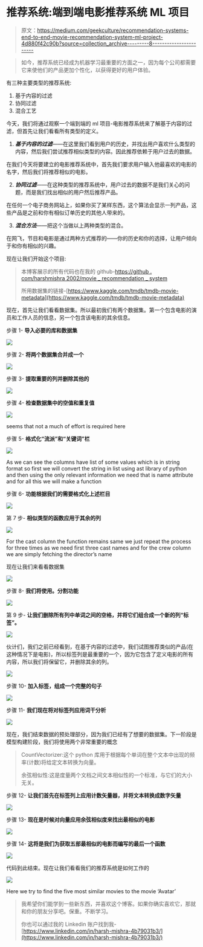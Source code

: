 # 推荐系统:端到端电影推荐系统 ML 项目

> 原文：<https://medium.com/geekculture/recommendation-systems-end-to-end-movie-recommendation-system-ml-project-4d880f42c90b?source=collection_archive---------8----------------------->

> 如今，推荐系统已经成为机器学习最重要的方面之一，因为每个公司都需要它来使他们的产品更加个性化，以获得更好的用户体验。

有三种主要类型的推荐系统:

1.  基于内容的过滤
2.  协同过滤
3.  混合工艺

今天，我们将通过观察一个端到端的 ml 项目-电影推荐系统来了解基于内容的过滤，但首先让我们看看所有类型的定义。

1.  ***基于内容的过滤***——在这里我们看到用户的历史，并找出用户喜欢什么类型的内容，然后我们尝试推荐相似类型的内容。因此推荐依赖于用户过去的数据。

在我们今天将要建立的电影推荐系统中，首先我们要求用户输入他最喜欢的电影的名字，然后我们将推荐相似的电影。

2. ***协同过滤***——在这种类型的推荐系统中，用户过去的数据不是我们关心的问题，而是我们找出相似的用户然后推荐产品。

在任何一个电子商务网站上，如果你买了某样东西，这个算法会显示一列产品，这些产品是之前和你有相似订单历史的其他人带来的。

3. ***混合方法***——把这个当做以上两种类型的混合。

在网飞，节目和电影是通过两种方式推荐的——你的历史和你的选择，让用户倾向于和你有相似的兴趣。

现在让我们开始这个项目:

> 本博客展示的所有代码也在我的 github-[https://github . com/harshmishra 2002/movie _ recommendation _ system](https://github.com/HarshMishra2002/movie_recommendation_system)
> 
> 所用数据集的链接-[https://www.kaggle.com/tmdb/tmdb-movie-metadata](https://www.kaggle.com/tmdb/tmdb-movie-metadata)

现在，首先让我们看看数据集。所以最初我们有两个数据集。第一个包含电影的演员和工作人员的信息，另一个包含该电影的其余信息。

步骤 1- **导入必要的库和数据集**

![](img/a5634b48254dd86da79e4581dfba483a.png)

步骤 2- **将两个数据集合并成一个**

![](img/68197f2ec3a2e8c0e33f2bbdf2a1113b.png)

步骤 3- **提取重要的列并删除其他的**

![](img/30666b637c93a7ff4b92b78b95909de8.png)

步骤 4- **检查数据集中的空值和重复值**

![](img/035ee2a13b08b8a5c42fd52eadcb58f9.png)

seems that not a much of effort is required here

步骤 5- **格式化“流派”和“关键词”栏**

![](img/b4eafc9154d1bb9197ec49e2c07d6bc2.png)

As we can see the columns have list of some values which is in string format so first we will convert the string in list using ast library of python and then using the only relevant information we need that is name attribute and for all this we will make a function

步骤 6- **功能根据我们的需要格式化上述栏目**

![](img/09c1939f7127f8b137190a1ba0b3d698.png)

第 7 步- **相似类型的函数应用于其余的列**

![](img/61956b0aa5b01ea8893d1eaddce7973d.png)

For the cast column the function remains same we just repeat the process for three times as we need first three cast names and for the crew column we are simply fetching the director’s name

现在让我们来看看数据集

![](img/678299248f746c22489372a1d32e461b.png)

步骤 8- **我们将使用。分割功能**

![](img/de95c74fa844bbc97c3b2ea8aed965bb.png)

第 9 步- **让我们删除所有列中单词之间的空格，并将它们组合成一个新的列“标签”。**

![](img/f406b185dda2a137ee2ecb3a55144b3f.png)

伙计们，我们之前已经看到，在基于内容的过滤中，我们试图推荐类似的产品(在这种情况下是电影)，所以标签列是最重要的一个，因为它包含了定义电影的所有内容，所以我们将保留它，并删除其余的列。

![](img/11d492dabb03f643c4b253d85691e111.png)

步骤 10- **加入标签，组成一个完整的句子**

![](img/d4cae42e808d78ca871c2a5736aa7057.png)

步骤 11- **我们现在将对标签列应用词干分析**

![](img/0487a5dc7a0dde4287c893e45c0f5b21.png)

现在，我们结束数据的预处理部分，因为我们已经有了想要的数据集。下一阶段是模型构建阶段，我们将使用两个非常重要的概念

> CountVectorizer:这个 python 库用于根据每个单词在整个文本中出现的频率(计数)将给定文本转换为向量。
> 
> 余弦相似性:这是度量两个文档之间文本相似性的一个标准，与它们的大小无关。

步骤 12- **让我们首先在标签列上应用计数矢量器，并将文本转换成数字矢量**

![](img/8dfb4a329e70cd69525f6d47edbca1e6.png)

步骤 13- **现在是时候对向量应用余弦相似度来找出最相似的电影**

![](img/e6ff3b949e313d1543a5892e53d1fd3c.png)

步骤 14- **这将是我们为获取五部最相似的电影而编写的最后一个函数**

![](img/58465765e0eed7ade9ced7e08ec1572d.png)

代码到此结束。现在让我们看看我们的推荐系统是如何工作的

![](img/d131f634700ec36802b4476568cefae6.png)

Here we try to find the five most similar movies to the movie ‘Avatar’

> 我希望你们能学到一些新东西，并喜欢这个博客。如果你确实喜欢它，那就和你的朋友分享吧。保重。不断学习。
> 
> 你也可以通过我的 Linkedin 账户找到我-[https://www.linkedin.com/in/harsh-mishra-4b79031b3/](https://www.linkedin.com/in/harsh-mishra-4b79031b3/)